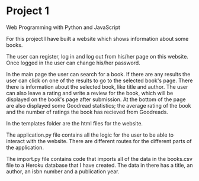# Project 1

Web Programming with Python and JavaScript

For this project I have built a website which shows information about some books. 

The user can register, log in and log out from his/her page on this website. Once logged in the user can change his/her password.

In the main page the user can search for a book. If there are any results the user can click on one of the results to go to the selected book's page. There there is information about the 
selected book, like title and author. The user can also leave a rating and write a review for the book, which will be displayed on the book's page after submission. At the bottom of the 
page are also displayed some Goodread statistics; the average rating of the book and the number of ratings the book has recieved from Goodreads.

In the templates folder are the html files for the website.

The application.py file contains all the logic for the user to be able to interact with the website. There are different routes for the different parts of the application.

The import.py file contains code that imports all of the data in the books.csv file to a Heroku database that I have created. The data in there has a title, an author, an isbn number
and a publication year.

